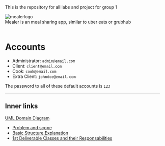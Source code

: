 This is the repository for all labs and project for group 1 <br />

![mealerlogo](https://user-images.githubusercontent.com/113709937/197270012-38d6e884-3d93-47d7-9c72-34358bfc3bf0.jpg) <br />
Mealer is an meal sharing app, similar to uber eats or grubhub <br />
 <br />

# Accounts #

- Administrator: `admin@email.com`
- Client: `client@email.com`
- Cook: `cook@email.com`
- Extra Client: `johndoe@email.com`

The password to all of these default accounts is `123`

---

## Inner links ##

[UML Domain Diagram](https://github.com/uOttawaSEGA2022/project-group-1/blob/main/Project/Design%20and%20Docs/domain_model.pdf)

- [Problem and scope](https://github.com/uOttawaSEGA2022/project-group-1/blob/main/Project/Design%20and%20Docs/problem.md)
- [Basic Structure Explanation](https://github.com/uOttawaSEGA2022/project-group-1/blob/main/Project/Design%20and%20Docs/structure_explanation.md)
- [1st Deliverable Classes and their Responsabilities](https://github.com/uOttawaSEGA2022/project-group-1/blob/main/Project/Design%20and%20Docs/classes_explanation.md)
